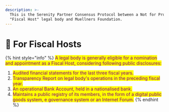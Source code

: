 ```yaml
---
description: >-
  This is the Serenity Partner Consensus Protocol between a Not for Profit
  "Fiscal Host" legal body and Muellners Foundation.
---
```


# 🙏 For Fiscal Hosts

{% hint style="info" %}
<mark style="color:purple;">A legal body is generally eligible for a nomination and appointment as a Fiscal Host, considering following public disclosures:</mark>

1. <mark style="color:purple;">Audited financial statements for the last three fiscal years.</mark>
2. <mark style="color:purple;">Transparency Report on legal body's operations in the preceding fiscal year.</mark>
3. <mark style="color:purple;">An operational Bank Account, held in a nationalised bank.</mark>
4. <mark style="color:purple;">Maintains a public registry of its members, in the form of a digital public goods system, e governance system or an Internet Forum.</mark>
{% endhint %}



